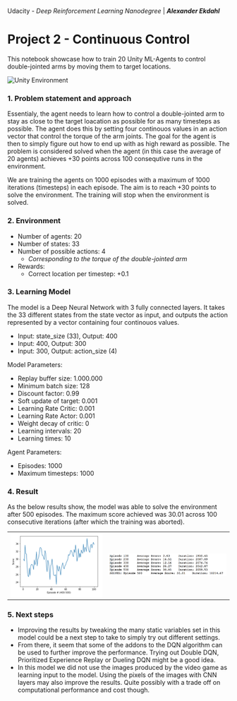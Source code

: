 Udacity - *Deep Reinforcement Learning Nanodegree* | ***Alexander Ekdahl***


# Project 2 - Continuous Control

This notebook showcase how to train 20 Unity ML-Agents to control double-jointed arms by moving them to target locations. 


![Unity Environment](https://github.com/Unity-Technologies/ml-agents/blob/master/docs/images/reacher.png "Unity Environment")

### 1. Problem statement and approach
Essentialy, the agent needs to learn how to control a double-jointed arm to stay as close to the target loacation as possible for as many timesteps as possible. The agent does this by setting four continouos values in an action vector that control the torque of the arm joints. The goal for the agent is then to simply figure out how to end up with as high reward as possible. The problem is considered solved when the agent (in this case the average of 20 agents) achieves +30 points across 100 consequtive runs in the environment.

We are training the agents on 1000 episodes with a maximum of 1000 iterations (timesteps) in each episode. The aim is to reach +30 points to solve the environment. The training will stop when the environment is solved.

### 2. Environment
- Number of agents: 20
- Number of states: 33
- Number of possible actions: 4 
    - *Corresponding to the torque of the double-jointed arm*
- Rewards: 
    - Correct location per timestep: +0.1

### 3. Learning Model
The model is a Deep Neural Network with 3 fully connected layers. It takes the 33 different states from the state vector as input, and outputs the action represented by a vector containing four continouos values. 
- Input: state_size (33), Output: 400
- Input: 400, Output: 300
- Input: 300, Output: action_size (4)

Model Parameters:
- Replay buffer size: 1.000.000
- Minimum batch size: 128
- Discount factor: 0.99
- Soft update of target: 0.001
- Learning Rate Critic: 0.001
- Learning Rate Actor: 0.001
- Weight decay of critic: 0
- Learning intervals: 20
- Learning times: 10

Agent Parameters:
- Episodes: 1000
- Maximum timesteps: 1000

### 4. Result
As the below results show, the model was able to solve the environment after 500 episodes. The maximum score achieved was 30.01 across 100 consecutive iterations (after which the training was aborted).

|           |            |
| :-------------: |:-------------:|
| ![Results graph](https://github.com/aekdahl/DRL-Udacity-Nanodegree/blob/master/2.%20Project%202%20-%20Continuous%20Control/32DF63ED-C0C0-4B4A-B81C-A38CE98387B0.png "Results graph")  | ![Results table](https://github.com/aekdahl/DRL-Udacity-Nanodegree/blob/master/2.%20Project%202%20-%20Continuous%20Control/24EBF224-C5AA-40FD-B2E4-7D782166CE73.png "Results table") |

### 5. Next steps

- Improving the results by tweaking the many static variables set in this model could be a next step to take to simply try out different settings. 
- From there, it seem that some of the addons to the DQN algorithm can be used to further improve the performance. Trying out Double DQN, Prioritized Experience Replay or Dueling DQN might be a good idea.
- In this model we did not use the images produced by the video game as learning input to the model. Using the pixels of the images with CNN layers may also improve the results. Quite possibly with a trade off on computational performance and cost though.

